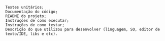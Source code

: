     Testes unitários;
    Documentação do código;
    README do projeto;
    Instruções de como executar;
    Instruções de como testar;
    Descrição do que utilizou para desenvolver (linguagem, SO, editor de texto/IDE, libs e etc).

